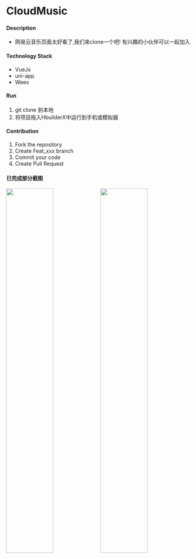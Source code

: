 # CloudMusic

#### Description

* 网易云音乐页面太好看了,我们来clone一个吧! 有兴趣的小伙伴可以一起加入


#### Technology Stack

* VueJs
* uni-app
* Weex

#### Run

1. git clone 到本地
2. 将项目拖入HbuilderX中运行到手机或模拟器


#### Contribution

1. Fork the repository
2. Create Feat_xxx branch
3. Commit your code
4. Create Pull Request

#### 已完成部分截图
<img src="https://user-images.githubusercontent.com/33248133/58035743-030e7e80-7b5c-11e9-9452-183b60c985e1.jpg" width="50%" height="50%"><img src="https://user-images.githubusercontent.com/33248133/56738294-e66e6900-679e-11e9-9d3b-21ec3912ccc3.png" width="50%" height="50%">
